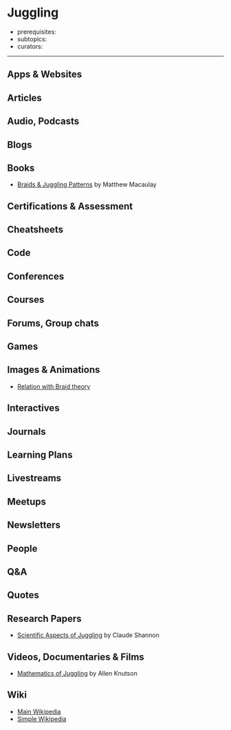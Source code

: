 # Juggling

- prerequisites:
- subtopics:
- curators:

------

## Apps & Websites

## Articles

## Audio, Podcasts

## Blogs

## Books

- [Braids & Juggling Patterns](https://www.math.hmc.edu/seniorthesis/archives/2003/mmacaule/mmacaule-2003-thesis.pdf) by Matthew Macaulay

## Certifications & Assessment

## Cheatsheets

## Code

## Conferences

## Courses

## Forums, Group chats

## Games

## Images & Animations

- [Relation with Braid theory](https://twitter.com/panlepan/status/850352320634335232)

## Interactives

## Journals

## Learning Plans

## Livestreams

## Meetups

## Newsletters

## People

## Q&A

## Quotes

## Research Papers

- [Scientific Aspects of Juggling](https://fermatslibrary.com/s/scientific-aspects-of-juggling) by Claude Shannon

## Videos, Documentaries & Films

- [Mathematics of Juggling](https://www.youtube.com/watch?v=38rf9FLhl-8) by Allen Knutson

## Wiki

- [Main Wikipedia](https://en.wikipedia.org/wiki/Juggling)
- [Simple Wikipedia](https://simple.wikipedia.org/wiki/Juggling)

